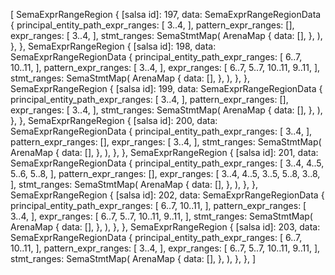 [
    SemaExprRangeRegion {
        [salsa id]: 197,
        data: SemaExprRangeRegionData {
            principal_entity_path_expr_ranges: [
                3..4,
            ],
            pattern_expr_ranges: [],
            expr_ranges: [
                3..4,
            ],
            stmt_ranges: SemaStmtMap(
                ArenaMap {
                    data: [],
                },
            ),
        },
    },
    SemaExprRangeRegion {
        [salsa id]: 198,
        data: SemaExprRangeRegionData {
            principal_entity_path_expr_ranges: [
                6..7,
                10..11,
            ],
            pattern_expr_ranges: [
                3..4,
            ],
            expr_ranges: [
                6..7,
                5..7,
                10..11,
                9..11,
            ],
            stmt_ranges: SemaStmtMap(
                ArenaMap {
                    data: [],
                },
            ),
        },
    },
    SemaExprRangeRegion {
        [salsa id]: 199,
        data: SemaExprRangeRegionData {
            principal_entity_path_expr_ranges: [
                3..4,
            ],
            pattern_expr_ranges: [],
            expr_ranges: [
                3..4,
            ],
            stmt_ranges: SemaStmtMap(
                ArenaMap {
                    data: [],
                },
            ),
        },
    },
    SemaExprRangeRegion {
        [salsa id]: 200,
        data: SemaExprRangeRegionData {
            principal_entity_path_expr_ranges: [
                3..4,
            ],
            pattern_expr_ranges: [],
            expr_ranges: [
                3..4,
            ],
            stmt_ranges: SemaStmtMap(
                ArenaMap {
                    data: [],
                },
            ),
        },
    },
    SemaExprRangeRegion {
        [salsa id]: 201,
        data: SemaExprRangeRegionData {
            principal_entity_path_expr_ranges: [
                3..4,
                4..5,
                5..6,
                5..8,
            ],
            pattern_expr_ranges: [],
            expr_ranges: [
                3..4,
                4..5,
                3..5,
                5..8,
                3..8,
            ],
            stmt_ranges: SemaStmtMap(
                ArenaMap {
                    data: [],
                },
            ),
        },
    },
    SemaExprRangeRegion {
        [salsa id]: 202,
        data: SemaExprRangeRegionData {
            principal_entity_path_expr_ranges: [
                6..7,
                10..11,
            ],
            pattern_expr_ranges: [
                3..4,
            ],
            expr_ranges: [
                6..7,
                5..7,
                10..11,
                9..11,
            ],
            stmt_ranges: SemaStmtMap(
                ArenaMap {
                    data: [],
                },
            ),
        },
    },
    SemaExprRangeRegion {
        [salsa id]: 203,
        data: SemaExprRangeRegionData {
            principal_entity_path_expr_ranges: [
                6..7,
                10..11,
            ],
            pattern_expr_ranges: [
                3..4,
            ],
            expr_ranges: [
                6..7,
                5..7,
                10..11,
                9..11,
            ],
            stmt_ranges: SemaStmtMap(
                ArenaMap {
                    data: [],
                },
            ),
        },
    },
]
